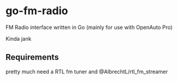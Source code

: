 # go-fm-radio

FM Radio interface written in Go (mainly for use with OpenAuto Pro)

Kinda jank

## Requirements 
pretty much need a RTL fm tuner and @AlbrechtL/rtl_fm_streamer
